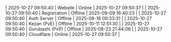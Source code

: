 | 2025-10-27 09:50:40 | Website | Online | 2025-10-27 09:50:37 |
| 2025-10-27 09:50:40 | Registration | Offline | 2025-09-09 16:40:23 |
| 2025-10-27 09:50:40 | Auth Server | Offline | 2025-08-18 09:33:31 |
| 2025-10-27 09:50:40 | Kezan (PvE) | Offline | 2025-10-11 12:51:30 |
| 2025-10-27 09:50:40 | Gurubashi (PvP) | Offline | 2025-08-23 21:44:06 |
| 2025-10-27 09:50:40 | Cloudflare | Online | 2025-10-27 09:50:37 |
